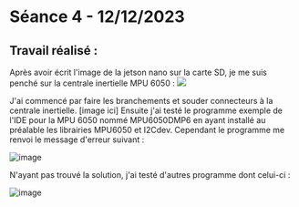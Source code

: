 # **Séance 4 - 12/12/2023**
## Travail réalisé :
Après avoir écrit l'image de la jetson nano sur la carte SD, je me suis penché sur la centrale inertielle MPU 6050 :
![](https://j6z7x9q7.rocketcdn.me/wp-content/uploads/2021/03/MPU-6050-3.jpg)

J'ai commencé par faire les branchements et souder connecteurs à la centrale inertielle.
[image ici]
Ensuite j'ai testé le programme exemple de l'IDE pour la MPU 6050 nommé MPU6050DMP6 en ayant installé au préalable les librairies MPU6050 et I2Cdev. Cependant le programme me renvoi le message d'erreur suivant :

![image](https://github.com/TibaudoRomain/ProjetAR/assets/146826729/6cba63ab-3d56-46d0-9116-43b6be100d2b)

N'ayant pas trouvé la solution, j'ai testé d'autres programme dont celui-ci :

![image](https://github.com/TibaudoRomain/ProjetAR/assets/146826729/2902d326-99ac-4d36-b74f-0004519b0ba7)
